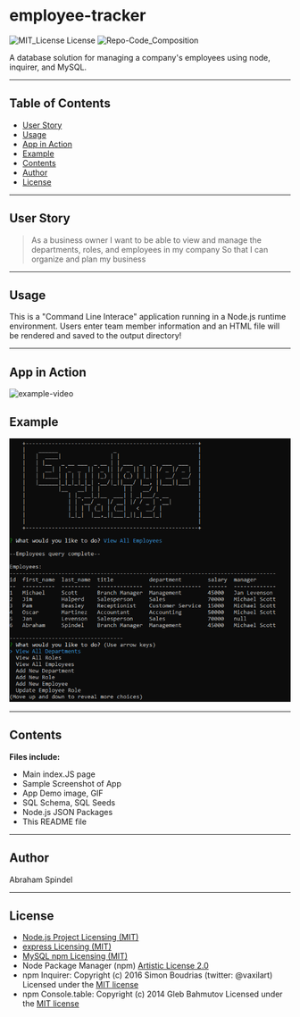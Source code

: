 # employee-tracker
 ![MIT_License License](https://img.shields.io/badge/License-MIT_License-brightgreen)
  ![Repo-Code_Composition](https://img.shields.io/github/languages/top/abraspin/employee-template-engine) 
  
A database solution for managing a company's employees using node, inquirer, and MySQL.
 
---

## Table of Contents
  
* [User Story](#User-Story)
* [Usage](#Usage)
* [App in Action](#App-in-Action)
* [Example](#Example)
* [Contents](#Contents)
* [Author](#Author)
* [License](#License)
  
---

## User Story
>As a business owner
>I want to be able to view and manage the departments, roles, and employees in my company
>So that I can organize and plan my business

---


## Usage 
  
This is a "Command Line Interace" application running in a Node.js runtime environment. Users enter team member information and an HTML file will be rendered and saved to the output directory!

---

## App in Action
![example-video](./images/employee-tracker-app-demo.gif)


## Example
![Screenshot of deployed app](./images/app-screenshot.png)


---

## Contents
**Files include:**
* Main index.JS page
* Sample Screenshot of App 
* App Demo image, GIF
* SQL Schema, SQL Seeds
* Node.js JSON Packages
* This README file

---

## Author
Abraham Spindel  

---

## License
* [Node.js Project Licensing (MIT)](https://raw.githubusercontent.com/nodejs/node/master/LICENSE)   
* [express Licensing (MIT)](https://github.com/expressjs/express/blob/HEAD/LICENSE)   
* [MySQL npm Licensing (MIT)](https://github.com/mysqljs/mysql/blob/master/License)  
* Node Package Manager (npm) [Artistic License 2.0](https://www.npmjs.com/policies/npm-license)  
* npm Inquirer: Copyright (c) 2016 Simon Boudrias (twitter: @vaxilart) Licensed under the [MIT license](https://choosealicense.com/licenses/mit/)  
* npm Console.table: Copyright (c) 2014 Gleb Bahmutov  Licensed under the [MIT license](https://choosealicense.com/licenses/mit/)  


